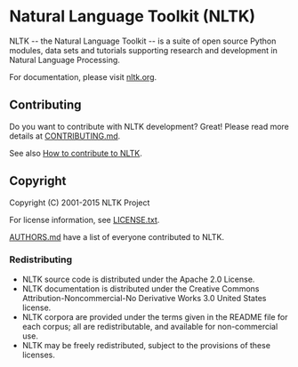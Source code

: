 # Natural Language Toolkit (NLTK)

NLTK -- the Natural Language Toolkit -- is a suite of open source Python
modules, data sets and tutorials supporting research and development in Natural
Language Processing.

For documentation, please visit [nltk.org](http://www.nltk.org/).


## Contributing

Do you want to contribute with NLTK development? Great! Please read more details
at [CONTRIBUTING.md](CONTRIBUTING.md).

See also [How to contribute to NLTK](http://www.nltk.org/contribute.html).


## Copyright

Copyright (C) 2001-2015 NLTK Project

For license information, see [LICENSE.txt](LICENSE.txt).

[AUTHORS.md](AUTHORS.md) have a list of everyone contributed to NLTK.


### Redistributing

- NLTK source code is distributed under the Apache 2.0 License.
- NLTK documentation is distributed under the Creative Commons
  Attribution-Noncommercial-No Derivative Works 3.0 United States license.
- NLTK corpora are provided under the terms given in the README file for each
  corpus; all are redistributable, and available for non-commercial use.
- NLTK may be freely redistributed, subject to the provisions of these licenses.
